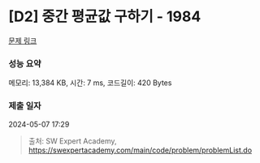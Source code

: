 # [D2] 중간 평균값 구하기 - 1984 

[문제 링크](https://swexpertacademy.com/main/code/problem/problemDetail.do?contestProbId=AV5Pw_-KAdcDFAUq) 

### 성능 요약

메모리: 13,384 KB, 시간: 7 ms, 코드길이: 420 Bytes

### 제출 일자

2024-05-07 17:29



> 출처: SW Expert Academy, https://swexpertacademy.com/main/code/problem/problemList.do